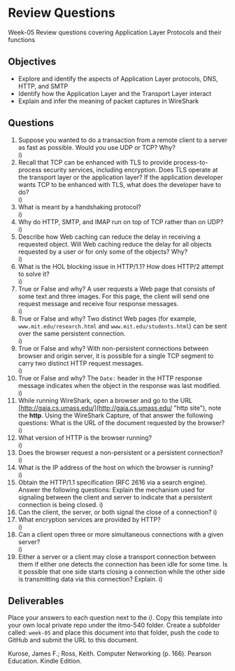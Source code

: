 # Review Questions

Week-05 Review questions covering Application Layer Protocols and their functions

## Objectives

* Explore and identify the aspects of Application Layer protocols, DNS, HTTP, and SMTP
* Identify how the Application Layer and the Transport Layer interact
* Explain and infer the meaning of packet captures in WireShark

## Questions

1. Suppose you wanted to do a transaction from a remote client to a server as fast as possible. Would you use UDP or TCP? Why?  
i)
2. Recall that TCP can be enhanced with TLS to provide process-to-process  security services, including encryption. Does TLS operate at the transport  layer or the application layer? If the application developer wants TCP to be  enhanced with TLS, what does the developer have to do?  
i)
3. What is meant by a handshaking protocol?  
i)
4. Why do HTTP, SMTP, and IMAP run on top of TCP rather than on UDP?  
i)
5. Describe how Web caching can reduce the delay in receiving a requested  object. Will Web caching reduce the delay for all objects requested by a user  or for only some of the objects? Why?  
i)
6. What is the HOL blocking issue in HTTP/1.1? How does HTTP/2 attempt to  solve it?  
i)
7. True or False and why? A user requests a Web page that consists of some text and three images.  For this page, the client will send one request message and receive four  response messages.  
i)
8. True or False and why? Two distinct Web pages (for example, `www.mit.edu/research.html` and `www.mit.edu/students.html`) can be sent over the same persistent connection.  
i)
9. True or False and why? With non-persistent connections between browser and origin server, it is possible for a single TCP segment to carry two distinct HTTP request messages.  
i)
10. True or False and why? The `Date:` header in the HTTP response message indicates when the object in the response was last modified.  
i)
11. While running WireShark, open a browser and go to the URL [http://gaia.cs.umass.edu/](http://gaia.cs.umass.edu/ "http site"), note the **http**. Using the WireShark Capture, of that answer the following questions: What is the URL of the document requested by the browser?  
i)
12. What version of HTTP is the browser running?  
i)
13. Does the browser request a non-persistent or a persistent connection?  
i)
14. What is the IP address of the host on which the browser is running?  
i)
15. Obtain the HTTP/1.1 specification (RFC 2616 via a search engine). Answer the following questions:  Explain the mechanism used for signaling between the client and server to indicate that a persistent connection is being closed.
i)
16. Can the client, the server, or both signal the close of a connection?
i)
17. What encryption services are provided by HTTP?  
i)
18. Can a client open three or more simultaneous connections with a given server?  
i)
19. Either a server or a client may close a transport connection between them if either one detects the connection has been idle for some time. Is it possible that one side starts closing a connection while the other side is transmitting data via this connection? Explain.
i)

## Deliverables

Place your answers to each question next to the *i)*. Copy this template into your own local private repo under the itmo-540 folder. Create a subfolder called: `week-05` and place this document into that folder, push the code to GitHub and submit the URL to this document.

Kurose, James F.; Ross, Keith. Computer Networking (p. 166). Pearson Education. Kindle Edition.
